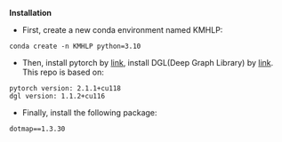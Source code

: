 **Installation**

- First, create a new conda environment named KMHLP:
```
conda create -n KMHLP python=3.10
```

- Then, install pytorch by [link](https://pytorch.org/get-started/locally/), 
install DGL(Deep Graph Library) by [link](https://www.dgl.ai/pages/start.html).
This repo is based on:
```
pytorch version: 2.1.1+cu118
dgl version: 1.1.2+cu116
```

- Finally, install the following package:
```
dotmap==1.3.30
```

